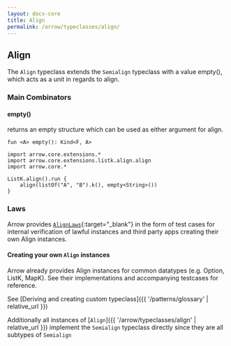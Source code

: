```yaml
---
layout: docs-core
title: Align
permalink: /arrow/typeclasses/align/
---
```


## Align




The `Align` typeclass extends the `Semialign` typeclass with a value empty(), which acts as a unit in regards to align.

### Main Combinators

#### empty()

returns an empty structure which can be used as either argument for align.

`fun <A> empty(): Kind<F, A>`

```kotlin:ank
import arrow.core.extensions.*
import arrow.core.extensions.listk.align.align
import arrow.core.*

ListK.align().run {
    align(listOf("A", "B").k(), empty<String>())
}
```

### Laws

Arrow provides [`AlignLaws`][functor_laws_source]{:target="_blank"} in the form of test cases for internal verification of lawful instances and third party apps creating their own Align instances.

#### Creating your own `Align` instances

Arrow already provides Align instances for common datatypes (e.g. Option, ListK, MapK). See their implementations
and accompanying testcases for reference.

See [Deriving and creating custom typeclass]({{ '/patterns/glossary' | relative_url }})

Additionally all instances of [`Align`]({{ '/arrow/typeclasses/align' | relative_url }}) implement the `Semialign` typeclass directly
since they are all subtypes of `Semialign`

[functor_source]: https://github.com/arrow-kt/arrow-core/blob/master/arrow-core-data/src/main/kotlin/arrow/typeclasses/Align.kt
[functor_laws_source]: https://github.com/arrow-kt/arrow-core/blob/master/arrow-core-test/src/main/kotlin/arrow/core/test/laws/AlignLaws.kt

